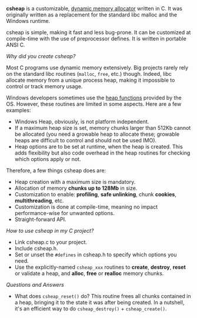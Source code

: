 **csheap** is a customizable, [dynamic memory allocator](http://en.wikipedia.org/wiki/Dynamic_memory_allocation) written in C.
It was originally written as a replacement for the standard libc malloc and the Windows runtime.

csheap is simple, making it fast and less bug-prone. It can be customized at compile-time with the use of preprocessor defines. It is written in portable ANSI C.

_Why did you create csheap?_

Most C programs use dynamic memory extensively. Big projects rarely rely on the standard libc routines (`malloc`, `free`, etc.) though. Indeed, libc allocate memory from a unique process heap, making it impossible to control or track memory usage.

Windows developers sometimes use the [heap functions](http://msdn.microsoft.com/en-us/library/aa366711(VS.85).aspx) provided by the OS. However, these routines are limited in some aspects. Here are a few examples:
  * Windows Heap, obviously, is not platform independent.
  * If a maximum heap size is set, memory chunks larger than 512Kb cannot be allocated (you need a growable heap to allocate these; growable heaps are difficult to control and should not be used IMO).
  * Heap options are to be set at runtime, when the heap is created. This adds flexibility but also code overhead in the heap routines for checking which options apply or not.

Therefore, a few things csheap does are:
  * Heap creation with a maximum size is mandatory.
  * Allocation of memory **chunks up to 128Mb** in size.
  * Customization to enable: **profiling**, **safe unlinking**, chunk **cookies**, **multithreading**, etc.
  * Customization is done at compile-time, meaning no impact performance-wise for unwanted options.
  * Straight-forward API.

_How to use csheap in my C project?_

  * Link csheap.c to your project.
  * Include csheap.h.
  * Set or unset the `#defines` in csheap.h to specify which options you need.
  * Use the explicitly-named `csheap_xxx` routines to **create**, **destroy**, **reset** or validate a heap, and **alloc**, **free** or **realloc** memory chunks.

_Questions and Answers_

  * What does `csheap_reset()` do? This routine frees all chunks contained in a heap, bringing it to the state it was after being created. In a nutshell, it's an efficient way to do `csheap_destroy()` + `csheap_create()`.